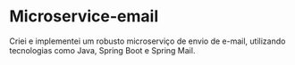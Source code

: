 # Microservice-email
 
Criei e implementei um robusto microserviço de envio de e-mail, utilizando tecnologias como Java, Spring Boot
e Spring Mail.

